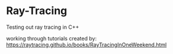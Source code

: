 # Ray-Tracing
Testing out ray tracing in C++

working through tutorials created by:
https://raytracing.github.io/books/RayTracingInOneWeekend.html
